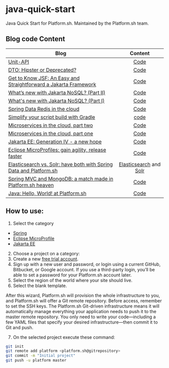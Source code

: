# java-quick-start
Java Quick Start for Platform.sh. Maintained by the Platform.sh team.

## Blog code Content

| Blog        | Content         |
| ------------- |:-------------:|
|[Unit-API](#)| [Code](https://github.com/platformsh/java-quick-start/tree/master/jakarta/unit-api) |
|[DTO: Hipster or Deprecated?](https://dzone.com/articles/dto-hipster-or-deprecated)| [Code](https://github.com/platformsh/java-quick-start/tree/master/jakarta/dto) |
|[Get to Know JSF: An Easy and Straightforward a Jakarta Framework](https://dzone.com/articles/get-to-know-jsf-an-easy-and-straightforward-a-jaka)| [Code](https://github.com/soujava/wishlist) |
|[What’s new with Jakarta NoSQL? (Part II)](https://platform.sh/blog/2020/what-is-new-with-jakarta-nosql-part-ii/)| [Code](https://github.com/platformsh/java-quick-start/tree/master/jakarta/mongodb-nosql-m1) |
|[What's new with Jakarta NoSQL? (Part I)](https://platform.sh/blog/2019/what-is-new-with-jakarta-nosql/)| [Code](https://github.com/platformsh/java-quick-start/tree/master/jakarta/mongodb-nosql-m1) |
|[Spring Data Redis in the cloud](https://platform.sh/blog/2019/spring-data-redis-in-the-cloud/)| [Code](https://github.com/platformsh/java-quick-start/tree/master/spring/spring-boot-maven-redis) |
|[Simplify your script build with Gradle](https://platform.sh/blog/2019/simplify-your-script-build-with-gradle/)| [code](https://github.com/platformsh-templates/spring-boot-gradle-mysql) |
|[Microservices in the cloud, part two](https://platform.sh/blog/2019/microservices-in-the-cloud-part-two/)| [Code](https://github.com/EventosJEspanol/latin-america-micro-profile) |
|[Microservices in the cloud, part one](https://platform.sh/blog/2019/microservices-in-the-cloud-part-one/)| [Code](https://github.com/EventosJEspanol/latin-america-micro-profile) |
|[Jakarta EE: Generation IV - a new hope](https://platform.sh/blog/2019/jakarta-ee-generation-iv-a-new-hope/)| [Code](https://github.com/platformsh/java-quick-start/tree/master/jakarta/tomee-mongodb) |
|[Eclipse MicroProfiles: gain agility, release faster](https://platform.sh/blog/2019/eclipse-microprofiles-gain-agility-release-faster/)| [Code](https://github.com/platformsh/java-quick-start/tree/master/eclipse-microprofile/thorntail-jpa) |
|[Elasticsearch vs. Solr: have both with Spring Data and Platform.sh](https://platform.sh/blog/2019/elasticsearch-vs-solr-have-both-with-spring-data-and-platform.sh/)| [Elasticsearch](https://github.com/platformsh/java-quick-start/tree/master/spring/spring-mvc-maven-elasticsearch) and [Solr](https://github.com/platformsh/java-quick-start/tree/master/spring/spring-mvc-maven-solr) |
|[Spring MVC and MongoDB: a match made in Platform.sh heaven](https://platform.sh/blog/2019/spring-mvc-and-mongodb-a-match-made-in-platform.sh-heaven/)| [Code](https://github.com/platformsh/java-quick-start/tree/master/spring/spring-mvc-maven-mongodb) |
|[Java: Hello, World! at Platform.sh](https://platform.sh/blog/2019/java-hello-world-at-platform.sh/)| [Code](https://github.com/platformsh/java-quick-start/tree/master/spring/spring-boot-maven-mysql) |

## How to use:

1. Select the category

* [Spring](spring/)
* [Eclipse MicroProfile](eclipse-microprofile)
* [Jakarta EE](jakarta)


2. Choose a project on a category:
3. Create a new [free trial account](https://docs.platform.sh/gettingstarted/first-project.html#your-first-project).
4. Sign up with a new user and password, or login using a current  GitHub, Bitbucket, or Google account. If you use a third-party login, you’ll be able to set a password for your Platform.sh account later.
5. Select the region of the world where your site should live.
6. Select the blank template.

After this wizard, Platform.sh will provision the whole infrastructure to you, and Platform.sh will offer a Git remote repository. Before access, remember to set the SSH keys. The Platform.sh Git-driven infrastructure means it will automatically manage everything your application needs to push it to the master remote repository. You only need to write your code—including a few YAML files that specify your desired infrastructure—then commit it to Git and push.

7. On the selected project execute these command:

```bash
git init
git remote add platform <platform.sh@gitrepository>
git commit -m "Initial project"
git push -u platform master
```

